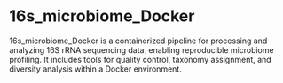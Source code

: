 # 16s_microbiome_Docker
16s_microbiome_Docker is a containerized pipeline for processing and analyzing 16S rRNA sequencing data, enabling reproducible microbiome profiling. It includes tools for quality control, taxonomy assignment, and diversity analysis within a Docker environment.
